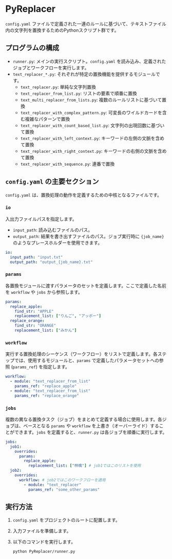 # PyReplacer

`config.yaml` ファイルで定義された一連のルールに基づいて、テキストファイル内の文字列を置換するためのPythonスクリプト群です。

## プログラムの構成

*   `runner.py`: メインの実行スクリプト。`config.yaml` を読み込み、定義されたジョブとワークフローを実行します。
*   `text_replacer_*.py`: それぞれが特定の置換機能を提供するモジュールです。
    *   `text_replacer.py`: 単純な文字列置換
    *   `text_replacer_from_list.py`: リストの要素で順番に置換
    *   `text_multi_replacer_from_lists.py`: 複数のルールリストに基づいて置換
    *   `text_replacer_with_complex_pattern.py`: 可変長のワイルドカードを含む複雑なパターンで置換
    *   `text_replacer_with_count_based_list.py`: 文字列の出現回数に基づいて置換
    *   `text_replacer_with_left_context.py`: キーワードの左側の文脈を含めて置換
    *   `text_replacer_with_right_context.py`: キーワードの右側の文脈を含めて置換
    *   `text_replacer_with_sequence.py`: 連番で置換

## `config.yaml` の主要セクション

`config.yaml` は、置換処理の動作を定義するための中核となるファイルです。

### `io`

入出力ファイルパスを指定します。

*   `input_path`: 読み込むファイルのパス。
*   `output_path`: 結果を書き出すファイルのパス。ジョブ実行時に `{job_name}` のようなプレースホルダーを使用できます。

```yaml
io:
  input_path: "input.txt"
  output_path: "output_{job_name}.txt"
```

### `params`

各置換モジュールに渡すパラメータのセットを定義します。ここで定義した名前を `workflow` や `jobs` から参照します。

```yaml
params:
  replace_apple:
    find_str: "APPLE"
    replacement_list: ["りんご", "アッポー"]
  replace_orange:
    find_str: "ORANGE"
    replacement_list: ["みかん"]
```

### `workflow`

実行する置換処理のシーケンス（ワークフロー）をリストで定義します。各ステップでは、使用するモジュールと、`params` で定義したパラメータセットへの参照 (`params_ref`) を指定します。

```yaml
workflow:
  - module: "text_replacer_from_list"
    params_ref: "replace_apple"
  - module: "text_replacer_from_list"
    params_ref: "replace_orange"
```

### `jobs`

複数の異なる置換タスク（ジョブ）をまとめて定義する場合に使用します。各ジョブは、ベースとなる `params` や `workflow` を上書き（オーバーライド）することができます。`jobs` を定義すると、`runner.py` は各ジョブを順番に実行します。

```yaml
jobs:
  job1:
    overrides:
      params:
        replace_apple:
          replacement_list: ["林檎"] # job1ではこのリストを使用
  job2:
    overrides:
      workflow: # job2ではこのワークフローを適用
        - module: "text_replacer"
          params_ref: "some_other_params"
```

## 実行方法

1.  `config.yaml` をプロジェクトのルートに配置します。
2.  入力ファイルを準備します。
3.  以下のコマンドを実行します。

    ```bash
    python PyReplacer/runner.py
    ```
